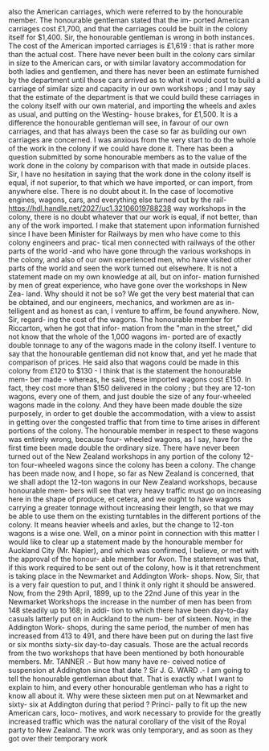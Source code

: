 also the American carriages, which were referred to by the honourable member. The honourable gentleman stated that the im- ported American carriages cost £1,700, and that the carriages could be built in the colony itself for $1,400. Sir, the honourable gentleman is wrong in both instances. The cost of the American imported carriages is £1,619 : that is rather more than the actual cost. There have never been built in the colony cars similar in size to the American cars, or with similar lavatory accommodation for both ladies and gentlemen, and there has never been an estimate furnished by the department until those cars arrived as to what it would cost to build a carriage of similar size and capacity in our own workshops ; and I may say that the estimate of the department is that we could build these carriages in the colony itself with our own material, and importing the wheels and axles as usual, and putting on the Westing- house brakes, for £1,500. It is a difference the honourable gentleman will see, in favour of our own carriages, and that has always been the case so far as building our own carriages are concerned. I was anxious from the very start to do the whole of the work in the colony if we could have done it. There has been a question submitted by some honourable members as to the value of the work done in the colony by comparison with that made in outside places. Sir, I have no hesitation in saying that the work done in the colony itself is equal, if not superior, to that which we have imported, or can import, from anywhere else. There is no doubt about it. In the case of locomotive engines, wagons, cars, and everything else turned out by the rail- https://hdl.handle.net/2027/uc1.32106019788238 way workshops in the colony, there is no doubt whatever that our work is equal, if not better, than any of the work imported. I make that statement upon information furnished since I have been Minister for Railways by men who have come to this colony engineers and prac- tical men connected with railways of the other parts of the world -and who have gone through the various workshops in the colony, and also of our own experienced men, who have visited other parts of the world and seen the work turned out elsewhere. It is not a statement made on my own knowledge at all, but on infor- mation furnished by men of great experience, who have gone over the workshops in New Zea- land. Why should it not be so? We get the very best material that can be obtained, and our engineers, mechanics, and workmen are as in- telligent and as honest as can, I venture to affirm, be found anywhere. Now, Sir, regard- ing the cost of the wagons. The honourable member for Riccarton, when he got that infor- mation from the "man in the street," did not know that the whole of the 1,000 wagons im- ported are of exactly double tonnage to any of the wagons made in the colony itself. I venture to say that the honourable gentleman did not know that, and yet he made that comparison of prices. He said also that wagons could be made in this colony from £120 to $130 - I think that is the statement the honourable mem- ber made - whereas, he said, these imported wagons cost £150. In fact, they cost more than $150 delivered in the colony ; but they are 12-ton wagons, every one of them, and just double the size of any four-wheeled wagons made in the colony. And they have been made double the size purposely, in order to get double the accommodation, with a view to assist in getting over the congested traffic that from time to time arises in different portions of the colony. The honourable member in respect to these wagons was entirely wrong, because four- wheeled wagons, as I say, have for the first time been made double the ordinary size. There have never been turned out of the New Zealand workshops in any portion of the colony 12-ton four-wheeled wagons since the colony has been a colony. The change has been made now, and I hope, so far as New Zealand is concerned, that we shall adopt the 12-ton wagons in our New Zealand workshops, because honourable mem- bers will see that very heavy traffic must go on increasing here in the shape of produce, et cetera, and we ought to have wagons carrying a greater tonnage without increasing their length, so that we may be able to use them on the existing turntables in the different portions of the colony. It means heavier wheels and axles, but the change to 12-ton wagons is a wise one. Well, on a minor point in connection with this matter I would like to clear up a statement made by the honourable member for Auckland City (Mr. Napier), and which was confirmed, I believe, or met with the approval of the honour- able member for Avon. The statement was that, if this work required to be sent out of the colony, how is it that retrenchment is taking place in the Newmarket and Addington Work- shops. Now, Sir, that is a very fair question to put, and I think it only right it should be answered. Now, from the 29th April, 1899, up to the 22nd June of this year in the Newmarket Workshops the increase in the number of men has been from 148 steadily up to 168; in addi- tion to which there have been day-to-day casuals latterly put on in Auckland to the num- ber of sixteen. Now, in the Addington Work- shops, during the same period, the number of men has increased from 413 to 491, and there have been put on during the last five or six months sixty-six day-to-day casuals. Those are the actual records from the two workshops that have been mentioned by both honourable members. Mr. TANNER .- But how many have re- ceived notice of suspension at Addington since that date ? Sir J. G. WARD .- I am going to tell the honourable gentleman about that. That is exactly what I want to explain to him, and every other honourable gentleman who has a right to know all about it. Why were these sixteen men put on at Newmarket and sixty- six at Addington during that period ? Princi- pally to fit up the new American cars, loco- motives, and work necessary to provide for the greatly increased traffic which was the natural corollary of the visit of the Royal party to New Zealand. The work was only temporary, and as soon as they got over their temporary work 